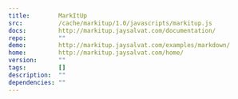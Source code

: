 ```yaml
---
title:        MarkItUp
src:          /cache/markitup/1.0/javascripts/markitup.js
docs:         http://markitup.jaysalvat.com/documentation/
repo:         ""
demo:         http://markitup.jaysalvat.com/examples/markdown/
home:         http://markitup.jaysalvat.com/home/
version:      ""
tags:         []
description:  ""
dependencies: ""
---
```


